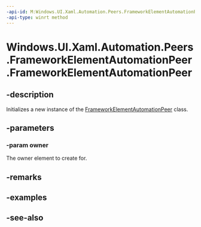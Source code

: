 ```yaml
---
-api-id: M:Windows.UI.Xaml.Automation.Peers.FrameworkElementAutomationPeer.#ctor(Windows.UI.Xaml.FrameworkElement)
-api-type: winrt method
---
```


<!-- Method syntax
public FrameworkElementAutomationPeer(Windows.UI.Xaml.FrameworkElement owner)
-->

# Windows.UI.Xaml.Automation.Peers.FrameworkElementAutomationPeer.FrameworkElementAutomationPeer

## -description
Initializes a new instance of the [FrameworkElementAutomationPeer](frameworkelementautomationpeer.md) class.


## -parameters
### -param owner
The owner element to create for.

## -remarks

## -examples

## -see-also
